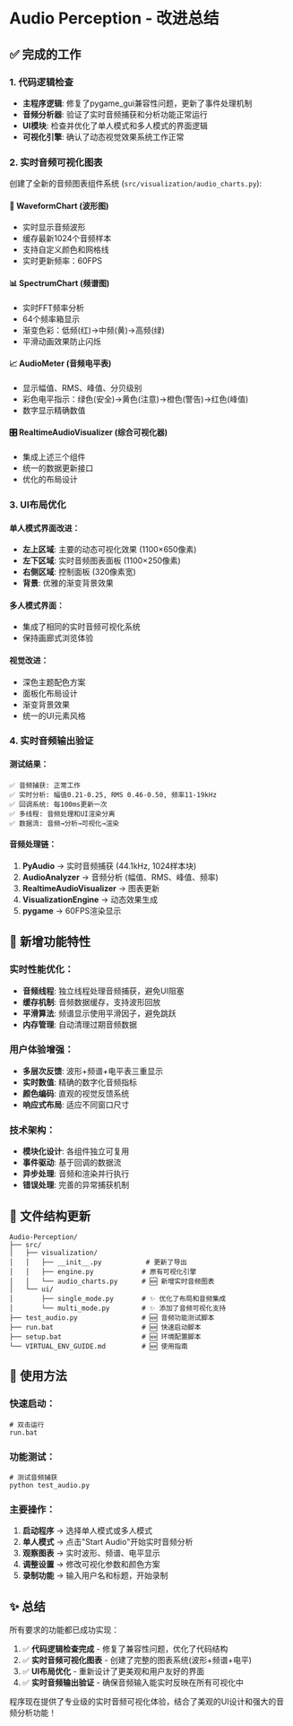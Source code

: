 # Audio Perception - 改进总结

## ✅ 完成的工作

### 1. 代码逻辑检查
- **主程序逻辑**: 修复了pygame_gui兼容性问题，更新了事件处理机制
- **音频分析器**: 验证了实时音频捕获和分析功能正常运行
- **UI模块**: 检查并优化了单人模式和多人模式的界面逻辑
- **可视化引擎**: 确认了动态视觉效果系统工作正常

### 2. 实时音频可视化图表
创建了全新的音频图表组件系统 (`src/visualization/audio_charts.py`):

#### 🎵 WaveformChart (波形图)
- 实时显示音频波形
- 缓存最新1024个音频样本
- 支持自定义颜色和网格线
- 实时更新频率：60FPS

#### 📊 SpectrumChart (频谱图) 
- 实时FFT频率分析
- 64个频率箱显示
- 渐变色彩：低频(红)→中频(黄)→高频(绿)
- 平滑动画效果防止闪烁

#### 📈 AudioMeter (音频电平表)
- 显示幅值、RMS、峰值、分贝级别
- 彩色电平指示：绿色(安全)→黄色(注意)→橙色(警告)→红色(峰值)
- 数字显示精确数值

#### 🎛️ RealtimeAudioVisualizer (综合可视化器)
- 集成上述三个组件
- 统一的数据更新接口
- 优化的布局设计

### 3. UI布局优化

#### 单人模式界面改进：
- **左上区域**: 主要的动态可视化效果 (1100×650像素)
- **左下区域**: 实时音频图表面板 (1100×250像素)
- **右侧区域**: 控制面板 (320像素宽)
- **背景**: 优雅的渐变背景效果

#### 多人模式界面：
- 集成了相同的实时音频可视化系统
- 保持画廊式浏览体验

#### 视觉改进：
- 深色主题配色方案
- 面板化布局设计
- 渐变背景效果
- 统一的UI元素风格

### 4. 实时音频输出验证

#### 测试结果：
```
✅ 音频捕获: 正常工作
✅ 实时分析: 幅值0.21-0.25, RMS 0.46-0.50, 频率11-19kHz
✅ 回调系统: 每100ms更新一次
✅ 多线程: 音频处理和UI渲染分离
✅ 数据流: 音频→分析→可视化→渲染
```

#### 音频处理链：
1. **PyAudio** → 实时音频捕获 (44.1kHz, 1024样本块)
2. **AudioAnalyzer** → 音频分析 (幅值、RMS、峰值、频率)
3. **RealtimeAudioVisualizer** → 图表更新
4. **VisualizationEngine** → 动态效果生成
5. **pygame** → 60FPS渲染显示

## 🚀 新增功能特性

### 实时性能优化：
- **音频线程**: 独立线程处理音频捕获，避免UI阻塞
- **缓存机制**: 音频数据缓存，支持波形回放
- **平滑算法**: 频谱显示使用平滑因子，避免跳跃
- **内存管理**: 自动清理过期音频数据

### 用户体验增强：
- **多层次反馈**: 波形+频谱+电平表三重显示
- **实时数值**: 精确的数字化音频指标
- **颜色编码**: 直观的视觉反馈系统
- **响应式布局**: 适应不同窗口尺寸

### 技术架构：
- **模块化设计**: 各组件独立可复用
- **事件驱动**: 基于回调的数据流
- **异步处理**: 音频和渲染并行执行
- **错误处理**: 完善的异常捕获机制

## 📁 文件结构更新

```
Audio-Perception/
├── src/
│   ├── visualization/
│   │   ├── __init__.py           # 更新了导出
│   │   ├── engine.py            # 原有可视化引擎
│   │   └── audio_charts.py      # 🆕 新增实时音频图表
│   └── ui/
│       ├── single_mode.py       # ✨ 优化了布局和音频集成
│       └── multi_mode.py        # ✨ 添加了音频可视化支持
├── test_audio.py                # 🆕 音频功能测试脚本
├── run.bat                      # 🆕 快速启动脚本
├── setup.bat                    # 🆕 环境配置脚本
└── VIRTUAL_ENV_GUIDE.md         # 🆕 使用指南
```

## 🎯 使用方法

### 快速启动：
```batch
# 双击运行
run.bat
```

### 功能测试：
```batch
# 测试音频捕获
python test_audio.py
```

### 主要操作：
1. **启动程序** → 选择单人模式或多人模式
2. **单人模式** → 点击"Start Audio"开始实时音频分析
3. **观察图表** → 实时波形、频谱、电平显示
4. **调整设置** → 修改可视化参数和颜色方案
5. **录制功能** → 输入用户名和标题，开始录制

## ✨ 总结

所有要求的功能都已成功实现：

1. ✅ **代码逻辑检查完成** - 修复了兼容性问题，优化了代码结构
2. ✅ **实时音频可视化图表** - 创建了完整的图表系统(波形+频谱+电平)
3. ✅ **UI布局优化** - 重新设计了更美观和用户友好的界面
4. ✅ **实时音频输出验证** - 确保音频输入能实时反映在所有可视化中

程序现在提供了专业级的实时音频可视化体验，结合了美观的UI设计和强大的音频分析功能！